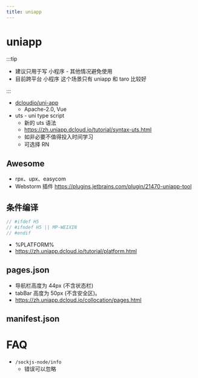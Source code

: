 ```yaml
---
title: uniapp
---
```


# uniapp

:::tip

- 建议只用于写 小程序 - 其他情况避免使用
- 目前跨平台 小程序 这个场景只有 uniapp 和 taro 比较好

:::

- [dcloudio/uni-app](https://github.com/dcloudio/uni-app)
  - Apache-2.0, Vue
- uts - uni type script
  - 新的 uts 语法
  - https://zh.uniapp.dcloud.io/tutorial/syntax-uts.html
  - 如非必要不值得投入时间学习
  - 可选择 RN

## Awesome

- rpx、upx、easycom
- Webstorm 插件 https://plugins.jetbrains.com/plugin/21470-uniapp-tool

## 条件编译

```ts
// #ifdef H5
// #ifndef H5 || MP-WEIXIN
// #endif
```

- %PLATFORM%
- https://zh.uniapp.dcloud.io/tutorial/platform.html


## pages.json

- 导航栏高度为 44px (不含状态栏)
- tabBar 高度为 50px (不含安全区)。
- https://zh.uniapp.dcloud.io/collocation/pages.html

## manifest.json

# FAQ

- `/sockjs-node/info`
  - 错误可以忽略

